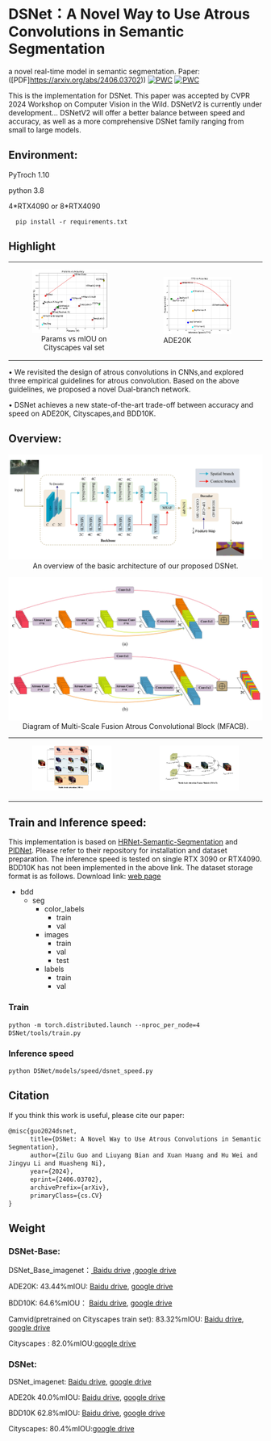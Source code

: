 # DSNet：A Novel Way to Use Atrous Convolutions in Semantic Segmentation
a novel real-time model in semantic segmentation. Paper: ([PDF]https://arxiv.org/abs/2406.03702))
[![PWC](https://img.shields.io/endpoint.svg?url=https://paperswithcode.com/badge/dsnet-a-novel-way-to-use-atrous-convolutions/real-time-semantic-segmentation-on-cityscapes-1)](https://paperswithcode.com/sota/real-time-semantic-segmentation-on-cityscapes-1?p=dsnet-a-novel-way-to-use-atrous-convolutions) [![PWC](https://img.shields.io/endpoint.svg?url=https://paperswithcode.com/badge/dsnet-a-novel-way-to-use-atrous-convolutions/semantic-segmentation-on-camvid)](https://paperswithcode.com/sota/semantic-segmentation-on-camvid?p=dsnet-a-novel-way-to-use-atrous-convolutions) 


This is the implementation for DSNet. This paper was accepted by CVPR 2024 Workshop on Computer Vision in the Wild. DSNetV2 is currently under development... DSNetV2 will offer a better balance between speed and accuracy, as well as a more comprehensive DSNet family ranging from small to large models.



## **Environment**: 
PyTroch 1.10 

python 3.8

4\*RTX4090 or 8\*RTX4090 
      
      pip install -r requirements.txt

## **Highlight**
<table border="0">
<tr>
    <td>
        <figure>
            <img src="./figs/params vs acc.jpg" width="90%" />
            <figcaption style="text-align: center;">Params vs mIOU on Cityscapes val set</figcaption>
        </figure>
    </td>
    <td>
        <figure>
            <img src="./figs/fps.jpg" width="90%" />
            <figcaption > ADE20K</figcaption>
        </figure>
    </td>
</tr>
</table>

• We revisited the design of atrous convolutions in CNNs,and explored three empirical guidelines for atrous convolution. Based on the above guidelines, we proposed a novel Dual-branch network.

• DSNet achieves a new state-of-the-art trade-off between accuracy and speed on ADE20K, Cityscapes,and BDD10K. 


## **Overview**: 
<p align="center">
  <img src="figs/model.jpg" alt="overview-of-our-method" width="800"/></br>
  <span align="center">An overview of the basic architecture of our proposed DSNet. </span> 
</p>

<p align="center">
  <img src="figs/mafcb.jpg"  width="800"/></br>
  <span align="center">Diagram of Multi-Scale Fusion Atrous Convolutional Block (MFACB). </span> 
</p>

<table border="0">
<tr>
    <td>
        <figure>
            <img src="./figs/msa.jpg" width="100%" />
        </figure>
    </td>
    <td>
        <figure>
            <img src="./figs/msaf.jpg" width="100%" />
        </figure>
    </td>
</tr>
</table>

## **Train and Inference speed**:
This implementation is based on [HRNet-Semantic-Segmentation](https://github.com/HRNet/HRNet-Semantic-Segmentation) and [PIDNet](https://github.com/XuJiacong/PIDNet). Please refer to their repository for installation and dataset preparation. The inference speed is tested on single RTX 3090 or RTX4090. BDD10K has not been implemented in the above link. The dataset storage format is as follows. Download link: [web page](https://bdd-data.berkeley.edu/)

- bdd
  - seg
    - color_labels
      - train
      - val
    - images
      - train
      - val
      - test
    - labels
      - train
      - val

### Train
```
python -m torch.distributed.launch --nproc_per_node=4 DSNet/tools/train.py
```

### Inference speed
```
python DSNet/models/speed/dsnet_speed.py
```

## Citation

If you think this work is useful, please cite our paper:
```
@misc{guo2024dsnet,
      title={DSNet: A Novel Way to Use Atrous Convolutions in Semantic Segmentation}, 
      author={Zilu Guo and Liuyang Bian and Xuan Huang and Hu Wei and Jingyu Li and Huasheng Ni},
      year={2024},
      eprint={2406.03702},
      archivePrefix={arXiv},
      primaryClass={cs.CV}
}
```

## Weight
### DSNet-Base:
  
  DSNet_Base_imagenet：[ Baidu drive](https://pan.baidu.com/s/1acGfjtF1eHb3hNxyHcsJTA?pwd=a123) ,[google drive](https://drive.google.com/file/d/1LqmgL4thNJFcMWRYaXJUFNTy2y5FvZ8E/view?usp=sharing)
  
  ADE20K: 43.44%mIOU: [ Baidu drive](https://pan.baidu.com/s/1TKBFtCj6gwMq97NjYsmPOQ?pwd=a123), [google drive](https://drive.google.com/file/d/1hr9BlqgI4t4djibyj1fCW2LTMvlFFDWP/view?usp=sharing)
  
  BDD10K: 64.6%mIOU： [ Baidu drive](https://pan.baidu.com/s/13Hvi6he0hZgciff7tBUo0A?pwd=a123), [google drive]( https://drive.google.com/file/d/1IqMornjPHMVYHWdGhl-Jr1J4FvcZotoj/view?usp=sharing)
                      
  Camvid(pretrained on Cityscapes train set): 83.32%mIOU: [ Baidu drive](https://pan.baidu.com/s/1Q-e-_s-vsgn14S8GoBoTlA?pwd=a123), [google drive](https://drive.google.com/file/d/141889Jei9rcgJ9wSiFF8rNvUDUiV8SqI/view?usp=sharing)           

  Cityscapes : 82.0%mIOU:[google drive](https://drive.google.com/file/d/17SpPO3tsusB9JngjfnJFWzxffCoQRc9z/view?usp=sharing)
### DSNet:

  DSNet_imagenet: [ Baidu drive](https://pan.baidu.com/s/1wMPH5ZNKwHIyFJ6Pp9-n2w?pwd=a123), [google drive](https://drive.google.com/file/d/1Cb3nd69IjQjjK_r8jXSMON4cHQ76MWbR/view?usp=sharing)
  
  ADE20k 40.0%mIOU: [ Baidu drive](https://pan.baidu.com/s/17CH66GTI2YEXMq7eXnK0xQ?pwd=a123), [google drive](https://drive.google.com/file/d/1J-qf5blQ71HGy4EStqMMg-NT1sO1CyUV/view?usp=sharing)
  
  BDD10K 62.8%mIOU: [ Baidu drive](https://pan.baidu.com/s/1tPQHC1LTE6tlueXvabU1-Q?pwd=a123), [google drive](https://drive.google.com/file/d/192T2dauq_cA1bBkmiRwYKWdYw27lxZIG/view?usp=sharing)

  Cityscapes: 80.4%mIOU:[google drive](https://drive.google.com/file/d/1UmG7qaMz9BXR4hXxvIoJJ9k_N9JVuUQy/view?usp=sharing)

